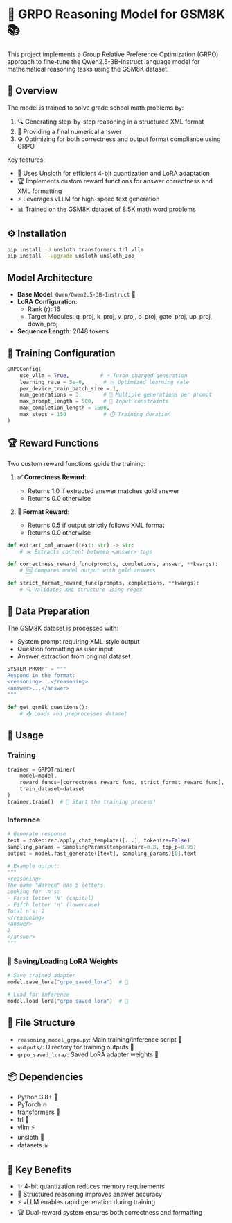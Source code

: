 # 🧠 GRPO Reasoning Model for GSM8K 📚

This project implements a Group Relative Preference Optimization (GRPO) approach to fine-tune the Qwen2.5-3B-Instruct language model for mathematical reasoning tasks using the GSM8K dataset.

## 🌟 Overview

The model is trained to solve grade school math problems by:
1. 🔍 Generating step-by-step reasoning in a structured XML format
2. 🎯 Providing a final numerical answer
3. ⚙️ Optimizing for both correctness and output format compliance using GRPO

Key features:
- 🚀 Uses Unsloth for efficient 4-bit quantization and LoRA adaptation
- 🏆 Implements custom reward functions for answer correctness and XML formatting
- ⚡ Leverages vLLM for high-speed text generation
- 📊 Trained on the GSM8K dataset of 8.5K math word problems

## ⚙️ Installation

```bash
pip install -U unsloth transformers trl vllm
pip install --upgrade unsloth unsloth_zoo
```

##   Model Architecture

- **Base Model**: `Qwen/Qwen2.5-3B-Instruct` 🤖
- **LoRA Configuration**:
  - Rank (r): 16
  - Target Modules: q_proj, k_proj, v_proj, o_proj, gate_proj, up_proj, down_proj
- **Sequence Length**: 2048 tokens

## 🚂 Training Configuration

```python
GRPOConfig(
    use_vllm = True,          # ⚡ Turbo-charged generation
    learning_rate = 5e-6,      # 📉 Optimized learning rate
    per_device_train_batch_size = 1,
    num_generations = 3,       # 🔄 Multiple generations per prompt
    max_prompt_length = 500,   # 📏 Input constraints
    max_completion_length = 1500,
    max_steps = 150            # ⏱️ Training duration
)
```

## 🏆 Reward Functions

Two custom reward functions guide the training:

1. **✅ Correctness Reward**:
   - Returns 1.0 if extracted answer matches gold answer
   - Returns 0.0 otherwise

2. **📝 Format Reward**:
   - Returns 0.5 if output strictly follows XML format
   - Returns 0.0 otherwise

```python
def extract_xml_answer(text: str) -> str:
    # ✂️ Extracts content between <answer> tags

def correctness_reward_func(prompts, completions, answer, **kwargs):
    # 🆚 Compares model output with gold answers

def strict_format_reward_func(prompts, completions, **kwargs):
    # 🔍 Validates XML structure using regex
```

## 📂 Data Preparation

The GSM8K dataset is processed with:
- System prompt requiring XML-style output
- Question formatting as user input
- Answer extraction from original dataset

```python
SYSTEM_PROMPT = """
Respond in the format:
<reasoning>...</reasoning>
<answer>...</answer>
"""

def get_gsm8k_questions():
    # 📥 Loads and preprocesses dataset
```

## 🚀 Usage

### Training
```python
trainer = GRPOTrainer(
    model=model,
    reward_funcs=[correctness_reward_func, strict_format_reward_func],
    train_dataset=dataset
)
trainer.train()  # 🚂 Start the training process!
```

### Inference
```python
# Generate response
text = tokenizer.apply_chat_template([...], tokenize=False)
sampling_params = SamplingParams(temperature=0.8, top_p=0.95)
output = model.fast_generate([text], sampling_params)[0].text

# Example output:
"""
<reasoning>
The name "Naveen" has 5 letters. 
Looking for 'n's: 
- First letter 'N' (capital) 
- Fifth letter 'n' (lowercase)
Total n's: 2
</reasoning>
<answer>
2
</answer>
"""
```

### 💾 Saving/Loading LoRA Weights
```python
# Save trained adapter
model.save_lora("grpo_saved_lora")  # 💾

# Load for inference
model.load_lora("grpo_saved_lora")  # 🔄
```

## 📂 File Structure
- `reasoning_model_grpo.py`: Main training/inference script 🐍
- `outputs/`: Directory for training outputs 📁
- `grpo_saved_lora/`: Saved LoRA adapter weights 💽

## 📦 Dependencies
- Python 3.8+ 🐍
- PyTorch 🔥
- transformers 🤗
- trl 🧪
- vllm ⚡
- unsloth 🦥
- datasets 📊

## 🎯 Key Benefits
- ✨ 4-bit quantization reduces memory requirements
- 🧠 Structured reasoning improves answer accuracy
- ⚡ vLLM enables rapid generation during training
- 🏆 Dual-reward system ensures both correctness and formatting

